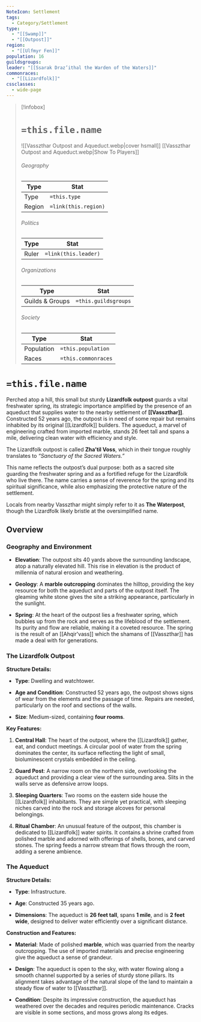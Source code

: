 ```yaml
---
NoteIcon: Settlement
tags:
  - Category/Settlement
type:
  - "[[Swamp]]"
  - "[[Outpost]]"
region:
  - "[[Ulfmyr Fen]]"
population: 16
guildsgroups: 
leader: "[[Ssarak Draz’ithal the Warden of the Waters]]"
commonraces:
  - "[[Lizardfolk]]"
cssclasses:
  - wide-page
---
```



> [!infobox]
> # `=this.file.name`
> ![[Vasszthar Outpost and Aqueduct.webp|cover hsmall]]
> [[Vasszthar Outpost and Aqueduct.webp|Show To Players]]
> ###### Geography
> Type |  Stat |
> ---|---|
> Type | `=this.type` |
> Region | `=link(this.region)` |
> ###### Politics
> Type |  Stat |
> ---|---|
> Ruler | `=link(this.leader)` |
> ###### Organizations
> Type |  Stat |
> ---|---|
> Guilds & Groups | `=this.guildsgroups` |
> ###### Society
> Type |  Stat |
> ---|---|
> Population | `=this.population` |
> Races | `=this.commonraces` |

# `=this.file.name`
Perched atop a hill, this small but sturdy **Lizardfolk outpost** guards a vital freshwater spring, its strategic importance amplified by the presence of an aqueduct that supplies water to the nearby settlement of **[[Vasszthar]]**. Constructed 52 years ago, the outpost is in need of some repair but remains inhabited by its original [[Lizardfolk]] builders. The aqueduct, a marvel of engineering crafted from imported marble, stands 26 feet tall and spans a mile, delivering clean water with efficiency and style.

The Lizardfolk outpost is called **Zha’til Voss**, which in their tongue roughly translates to _“Sanctuary of the Sacred Waters.”_

This name reflects the outpost’s dual purpose: both as a sacred site guarding the freshwater spring and as a fortified refuge for the Lizardfolk who live there. The name carries a sense of reverence for the spring and its spiritual significance, while also emphasizing the protective nature of the settlement.

Locals from nearby Vasszthar might simply refer to it as **The Waterpost**, though the Lizardfolk likely bristle at the oversimplified name.

## Overview
### **Geography and Environment**

- **Elevation**: The outpost sits 40 yards above the surrounding landscape, atop a naturally elevated hill. This rise in elevation is the product of millennia of natural erosion and weathering.

- **Geology**: A **marble outcropping** dominates the hilltop, providing the key resource for both the aqueduct and parts of the outpost itself. The gleaming white stone gives the site a striking appearance, particularly in the sunlight.

- **Spring**: At the heart of the outpost lies a freshwater spring, which bubbles up from the rock and serves as the lifeblood of the settlement. Its purity and flow are reliable, making it a coveted resource. The spring is the result of an [[Ahqir'vass]] which the shamans of [[Vasszthar]] has made a deal with for generations.

### **The Lizardfolk Outpost**

**Structure Details:**

- **Type**: Dwelling and watchtower.

- **Age and Condition**: Constructed 52 years ago, the outpost shows signs of wear from the elements and the passage of time. Repairs are needed, particularly on the roof and sections of the walls.

- **Size**: Medium-sized, containing **four rooms**.

**Key Features:**

1. **Central Hall**: The heart of the outpost, where the [[Lizardfolk]] gather, eat, and conduct meetings. A circular pool of water from the spring dominates the center, its surface reflecting the light of small, bioluminescent crystals embedded in the ceiling.

3. **Guard Post**: A narrow room on the northern side, overlooking the aqueduct and providing a clear view of the surrounding area. Slits in the walls serve as defensive arrow loops.

5. **Sleeping Quarters**: Two rooms on the eastern side house the [[Lizardfolk]] inhabitants. They are simple yet practical, with sleeping niches carved into the rock and storage alcoves for personal belongings.

7. **Ritual Chamber**: An unusual feature of the outpost, this chamber is dedicated to [[Lizardfolk]] water spirits. It contains a shrine crafted from polished marble and adorned with offerings of shells, bones, and carved stones. The spring feeds a narrow stream that flows through the room, adding a serene ambience.

### **The Aqueduct**

**Structure Details:**

- **Type**: Infrastructure.

- **Age**: Constructed 35 years ago.

- **Dimensions**: The aqueduct is **26 feet tall**, spans **1 mile**, and is **2 feet wide**, designed to deliver water efficiently over a significant distance.

**Construction and Features:**

- **Material**: Made of polished **marble**, which was quarried from the nearby outcropping. The use of imported materials and precise engineering give the aqueduct a sense of grandeur.

- **Design**: The aqueduct is open to the sky, with water flowing along a smooth channel supported by a series of sturdy stone pillars. Its alignment takes advantage of the natural slope of the land to maintain a steady flow of water to [[Vasszthar]].

- **Condition**: Despite its impressive construction, the aqueduct has weathered over the decades and requires periodic maintenance. Cracks are visible in some sections, and moss grows along its edges.